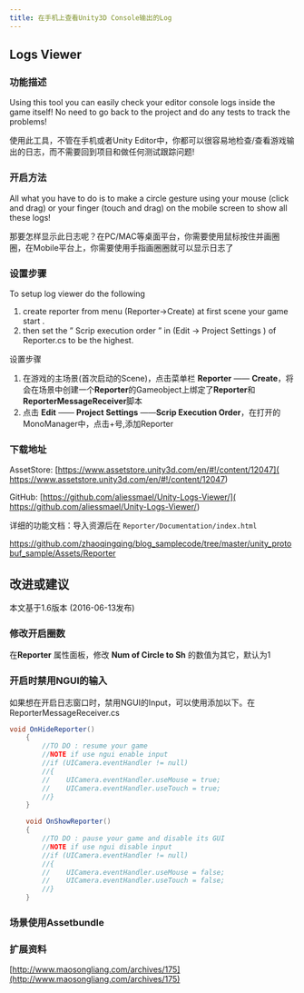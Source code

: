 ```yaml
---
title: 在手机上查看Unity3D Console输出的Log
---
```


## Logs Viewer

### 功能描述

Using this tool you can easily check your editor console logs inside the game itself! No need to go back to the project and do any tests to track the problems!

使用此工具，不管在手机或者Unity Editor中，你都可以很容易地检查/查看游戏输出的日志，而不需要回到项目和做任何测试跟踪问题!



### 开启方法

All what you have to do is to make a circle gesture using your mouse (click and drag) or your finger (touch and drag) on the mobile screen to show all these logs!

那要怎样显示此日志呢？在PC/MAC等桌面平台，你需要使用鼠标按住并画圈圈，在Mobile平台上，你需要使用手指画圈圈就可以显示日志了



### 设置步骤

To setup log viewer do the following

1. create reporter from menu (Reporter->Create) at first scene your game start .
2. then set the ” Scrip execution order ” in (Edit -> Project Settings ) of Reporter.cs to be the highest.

设置步骤
1. 在游戏的主场景(首次启动的Scene)，点击菜单栏 **Reporter** —— **Create**，将会在场景中创建一个**Reporter**的Gameobject上绑定了**Reporter**和**ReporterMessageReceiver**脚本
2. 点击 **Edit** —— **Project Settings** ——**Scrip Execution Order**，在打开的MonoManager中，点击+号,添加Reporter




### 下载地址

AssetStore: [https://www.assetstore.unity3d.com/en/#!/content/12047]( https://www.assetstore.unity3d.com/en/#!/content/12047)

GitHub: [https://github.com/aliessmael/Unity-Logs-Viewer/]( https://github.com/aliessmael/Unity-Logs-Viewer/)

详细的功能文档：导入资源后在 `Reporter/Documentation/index.html`

https://github.com/zhaoqingqing/blog_samplecode/tree/master/unity_protobuf_sample/Assets/Reporter

## 改进或建议

本文基于1.6版本 (2016-06-13发布)

### 修改开启圈数

在**Reporter** 属性面板，修改 **Num of Circle to Sh** 的数值为其它，默认为1



### 开启时禁用NGUI的输入

如果想在开启日志窗口时，禁用NGUI的Input，可以使用添加以下。在ReporterMessageReceiver.cs

```csharp
void OnHideReporter()
	{
        //TO DO : resume your game
        //NOTE if use ngui enable input
        //if (UICamera.eventHandler != null)
        //{
        //    UICamera.eventHandler.useMouse = true;
        //    UICamera.eventHandler.useTouch = true;
        //}
    }

    void OnShowReporter()
	{
        //TO DO : pause your game and disable its GUI
        //NOTE if use ngui disable input
        //if (UICamera.eventHandler != null)
        //{
        //    UICamera.eventHandler.useMouse = false;
        //    UICamera.eventHandler.useTouch = false;
        //}
    }
```



### 场景使用Assetbundle



### 扩展资料

[http://www.maosongliang.com/archives/175](http://www.maosongliang.com/archives/175)

